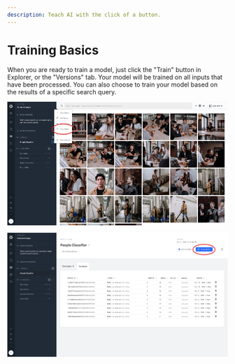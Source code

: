 ```yaml
---
description: Teach AI with the click of a button.
---
```


# Training Basics

When you are ready to train a model, just click the "Train" button in Explorer, or the "Versions" tab. Your model will be trained on all inputs that have been processed. You can also choose to train your model based on the results of a specific search query. 

![Train your models directly in Explorer. Just click the three dots next to your model name and click &quot;train&quot;.](../../.gitbook/assets/trainexplorer.jpg)

![Train your model from the Model Versions view. ](../../.gitbook/assets/trainmodelmode.jpg)

